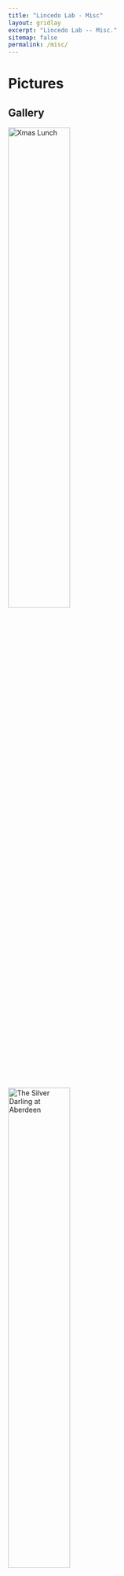 ```yaml
---
title: "Lincedo Lab - Misc"
layout: gridlay
excerpt: "Lincedo Lab -- Misc."
sitemap: false
permalink: /misc/
---
```


# Pictures

## Gallery

<img src="{{ site.url }}{{ site.baseurl }}/images/respic/xmas-lunch.jpeg" alt="Xmas Lunch" width="50%" height="50%" title="Xmas Lunch"/><br />
<img src="{{ site.url }}{{ site.baseurl }}/images/respic/The-Silver-Darling-Aberdeen-20180530.JPG" alt="The Silver Darling at Aberdeen" width="50%" height="50%" title="The Silver Darling at Aberdeen"/><br />